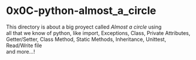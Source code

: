 # 0x0C-python-almost_a_circle
This directory is about a big proyect called *Almost a circle* using \
all that we know of python, like import, Exceptions, Class, Private Attributes, \
Getter/Setter, Class Method, Static Methods, Inheritance, Unittest, Read/Write file \
and more...!